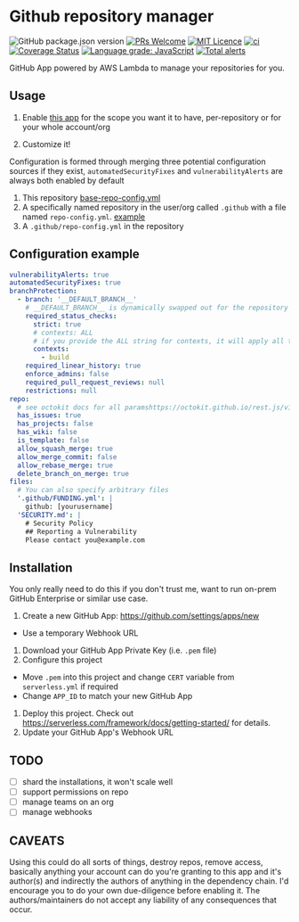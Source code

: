 # Github repository manager

![GitHub package.json version](https://img.shields.io/github/package-json/v/chrisns/repomanager)
[![PRs Welcome](https://img.shields.io/badge/PRs-welcome-brightgreen.svg?style=flat-square)](http://makeapullrequest.com)
[![MIT Licence](https://badges.frapsoft.com/os/mit/mit.png?v=103)](./LICENSE)
[![ci](https://github.com/chrisns/repomanager/workflows/ci/badge.svg?branch=master)](https://github.com/chrisns/repomanager/actions?query=workflow%3Aci+branch%3Amaster)
[![Coverage Status](https://coveralls.io/repos/github/chrisns/repomanager/badge.svg?branch=master)](https://coveralls.io/github/chrisns/repomanager?branch=master)
[![Language grade: JavaScript](https://img.shields.io/lgtm/grade/javascript/g/chrisns/repomanager.svg?logo=lgtm&logoWidth=18)](https://lgtm.com/projects/g/chrisns/repomanager/context:javascript)
[![Total alerts](https://img.shields.io/lgtm/alerts/g/chrisns/repomanager.svg?logo=lgtm&logoWidth=18)](https://lgtm.com/projects/g/chrisns/repomanager/alerts/)

GitHub App powered by AWS Lambda to manage your repositories for you.

## Usage

1. Enable [this app](https://github.com/apps/the-repository-manager) for the scope you want it to have, per-repository or for your whole account/org

2. Customize it!

Configuration is formed through merging three potential configuration sources if they exist, `automatedSecurityFixes` and `vulnerabilityAlerts` are always both enabled by default

1. This repository [base-repo-config.yml](base-repo-config.yml)
2. A specifically named repository in the user/org called `.github` with a file named `repo-config.yml`. [example](https://github.com/chrisns/.github)
3. A `.github/repo-config.yml` in the repository

## Configuration example

```yaml
vulnerabilityAlerts: true
automatedSecurityFixes: true
branchProtection:
  - branch: '__DEFAULT_BRANCH__'
    # __DEFAULT_BRANCH__ is dynamically swapped out for the repository's default branch
    required_status_checks:
      strict: true
      # contexts: ALL
      # if you provide the ALL string for contexts, it will apply all the checks that were run last against the branch
      contexts:
        - build
    required_linear_history: true
    enforce_admins: false
    required_pull_request_reviews: null
    restrictions: null
repo:
  # see octokit docs for all paramshttps://octokit.github.io/rest.js/v18#repos-update
  has_issues: true
  has_projects: false
  has_wiki: false
  is_template: false
  allow_squash_merge: true
  allow_merge_commit: false
  allow_rebase_merge: true
  delete_branch_on_merge: true
files:
  # You can also specify arbitrary files
  '.github/FUNDING.yml': |
    github: [yourusername]
  'SECURITY.md': |
    # Security Policy
    ## Reporting a Vulnerability
    Please contact you@example.com
```

## Installation

You only really need to do this if you don't trust me, want to run on-prem GitHub Enterprise or similar use case.

1. Create a new GitHub App: <https://github.com/settings/apps/new>

- Use a temporary Webhook URL

1. Download your GitHub App Private Key (i.e. `.pem` file)
1. Configure this project

- Move `.pem` into this project and change `CERT` variable from `serverless.yml` if required
- Change `APP_ID` to match your new GitHub App

1. Deploy this project. Check out <https://serverless.com/framework/docs/getting-started/> for details.
1. Update your GitHub App's Webhook URL

## TODO

- [ ] shard the installations, it won't scale well
- [ ] support permissions on repo
- [ ] manage teams on an org
- [ ] manage webhooks

## CAVEATS

Using this could do all sorts of things, destroy repos, remove access, basically anything your account can do you're granting to this app and it's author(s) and indirectly the authors of anything in the dependency chain. I'd encourage you to do your own due-diligence before enabling it. The authors/maintainers do not accept any liability of any consequences that occur.
